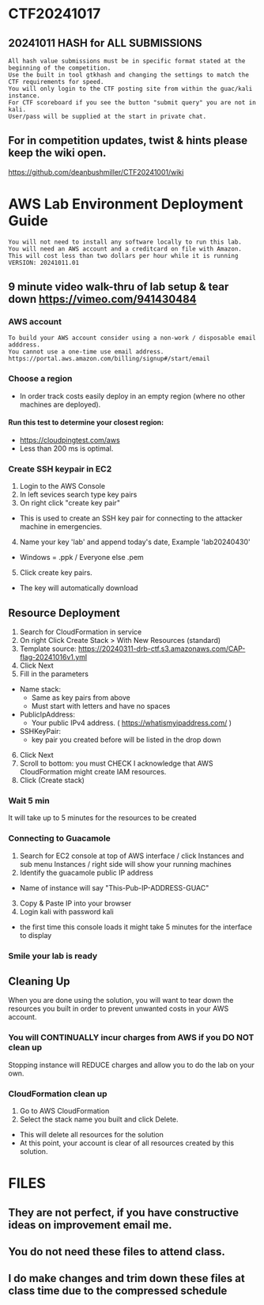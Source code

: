 # CTF20241017

## 20241011 HASH for ALL SUBMISSIONS
	All hash value submissions must be in specific format stated at the beginning of the competition.
 	Use the built in tool gtkhash and changing the settings to match the CTF requirements for speed.
  	You will only login to the CTF posting site from within the guac/kali instance.
   	For CTF scoreboard if you see the button "submit query" you are not in kali. 
	User/pass will be supplied at the start in private chat.

## For in competition updates, twist & hints please keep the wiki open.
https://github.com/deanbushmiller/CTF20241001/wiki


# AWS Lab Environment Deployment Guide
	You will not need to install any software locally to run this lab.
	You will need an AWS account and a creditcard on file with Amazon.
	This will cost less than two dollars per hour while it is running
	VERSION: 20241011.01
## 9 minute video walk-thru of lab setup & tear down https://vimeo.com/941430484

### AWS account
	To build your AWS account consider using a non-work / disposable email adddress.
	You cannot use a one-time use email address.
	https://portal.aws.amazon.com/billing/signup#/start/email
### Choose a region
*	In order track costs easily deploy in an empty region (where no other machines are deployed).
#### Run this test to determine your closest region:
*	https://cloudpingtest.com/aws
*	Less than 200 ms is optimal.
### Create SSH keypair in EC2
1. Login to the AWS Console
2. In left sevices search type key pairs
3. On right click "create key pair"
 - This is used to create an SSH key pair for connecting to the attacker machine in emergencies.
4. Name your key 'lab' and append today's date, Example 'lab20240430'
 - Windows = .ppk / Everyone else .pem
5. Click create key pairs.
 - The key will automatically download
## Resource Deployment
1. Search for CloudFormation in service
2. On right Click Create Stack > With New Resources (standard)
4. Template source: https://20240311-drb-ctf.s3.amazonaws.com/CAP-flag-20241016v1.yml
5. Click Next
6. Fill in the parameters
 - Name stack:
   - Same as key pairs from above
   - Must start with letters and have no spaces
 - PublicIpAddress:
   - Your public IPv4 address. ( https://whatismyipaddress.com/ )
 - SSHKeyPair:
   - key pair you created before will be listed in the drop down
6. Click Next
7. Scroll to bottom: you must CHECK I acknowledge that AWS CloudFormation might create IAM resources.
8. Click (Create stack)
### Wait 5 min
It will take up to 5 minutes for the resources to be created
### Connecting to Guacamole
1. Search for EC2 console at top of AWS interface / click Instances and sub menu Instances / right side will show your running machines
2. Identify the guacamole public IP address
- Name of instance will say "This-Pub-IP-ADDRESS-GUAC"
3. Copy & Paste IP into your browser
4. Login kali with password kali
- the first time this console loads it might take 5 minutes for the interface to display
### Smile your lab is ready

## Cleaning Up
When you are done using the solution, you will want to tear down the resources you built in order to prevent unwanted costs in your AWS account.

### You will CONTINUALLY incur charges from AWS if you DO NOT clean up
Stopping instance will REDUCE charges and allow you to do the lab on your own.

### CloudFormation clean up
1. Go to AWS CloudFormation
2. Select the stack name you built and click Delete. 
- This will delete all resources for the solution
- At this point, your account is clear of all resources created by this solution.

# FILES
## They are not perfect, if you have constructive ideas on improvement email me.
## You do not need these files to attend class.
## I do make changes and trim down these files at class time due to the compressed schedule 

